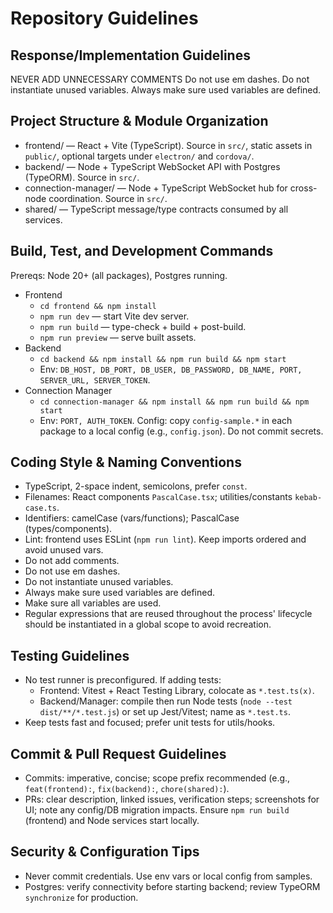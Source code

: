 # Repository Guidelines

## Response/Implementation Guidelines
NEVER ADD UNNECESSARY COMMENTS
Do not use em dashes.
Do not instantiate unused variables.
Always make sure used variables are defined.

## Project Structure & Module Organization
- frontend/ — React + Vite (TypeScript). Source in `src/`, static assets in `public/`, optional targets under `electron/` and `cordova/`.
- backend/ — Node + TypeScript WebSocket API with Postgres (TypeORM). Source in `src/`.
- connection-manager/ — Node + TypeScript WebSocket hub for cross-node coordination. Source in `src/`.
- shared/ — TypeScript message/type contracts consumed by all services.

## Build, Test, and Development Commands
Prereqs: Node 20+ (all packages), Postgres running.
- Frontend
  - `cd frontend && npm install`
  - `npm run dev` — start Vite dev server.
  - `npm run build` — type-check + build + post-build.
  - `npm run preview` — serve built assets.
- Backend
  - `cd backend && npm install && npm run build && npm start`
  - Env: `DB_HOST, DB_PORT, DB_USER, DB_PASSWORD, DB_NAME, PORT, SERVER_URL, SERVER_TOKEN`.
- Connection Manager
  - `cd connection-manager && npm install && npm run build && npm start`
  - Env: `PORT, AUTH_TOKEN`.
Config: copy `config-sample.*` in each package to a local config (e.g., `config.json`). Do not commit secrets.

## Coding Style & Naming Conventions
- TypeScript, 2-space indent, semicolons, prefer `const`.
- Filenames: React components `PascalCase.tsx`; utilities/constants `kebab-case.ts`.
- Identifiers: camelCase (vars/functions); PascalCase (types/components).
- Lint: frontend uses ESLint (`npm run lint`). Keep imports ordered and avoid unused vars.
- Do not add comments.
- Do not use em dashes.
- Do not instantiate unused variables.
- Always make sure used variables are defined.
- Make sure all variables are used.
- Regular expressions that are reused throughout the process' lifecycle should be instantiated in a global scope to avoid recreation.

## Testing Guidelines
- No test runner is preconfigured. If adding tests:
  - Frontend: Vitest + React Testing Library, colocate as `*.test.ts(x)`.
  - Backend/Manager: compile then run Node tests (`node --test dist/**/*.test.js`) or set up Jest/Vitest; name as `*.test.ts`.
- Keep tests fast and focused; prefer unit tests for utils/hooks.

## Commit & Pull Request Guidelines
- Commits: imperative, concise; scope prefix recommended (e.g., `feat(frontend):`, `fix(backend):`, `chore(shared):`).
- PRs: clear description, linked issues, verification steps; screenshots for UI; note any config/DB migration impacts. Ensure `npm run build` (frontend) and Node services start locally.

## Security & Configuration Tips
- Never commit credentials. Use env vars or local config from samples.
- Postgres: verify connectivity before starting backend; review TypeORM `synchronize` for production.
